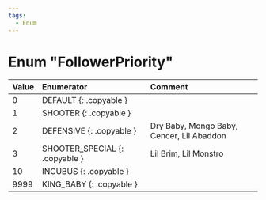 ```yaml
---
tags:
  - Enum
---
```

# Enum "FollowerPriority"
|Value|Enumerator|Comment|
|:--|:--|:--|
|0 |DEFAULT {: .copyable } |  |
|1 |SHOOTER {: .copyable } |  |
|2 |DEFENSIVE {: .copyable } | Dry Baby, Mongo Baby, Cencer, Lil Abaddon |
|3 |SHOOTER_SPECIAL {: .copyable } | Lil Brim, Lil Monstro |
|10 |INCUBUS {: .copyable } |  |
|9999 |KING_BABY {: .copyable } |  |
